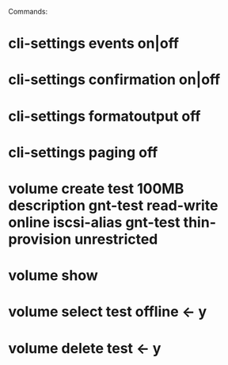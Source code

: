 Commands:

# cli-settings events on|off
# cli-settings confirmation on|off
# cli-settings formatoutput off
# cli-settings paging off
# volume create test 100MB description gnt-test read-write online iscsi-alias gnt-test thin-provision unrestricted
# volume show
# volume select test offline <- y
# volume delete test <- y